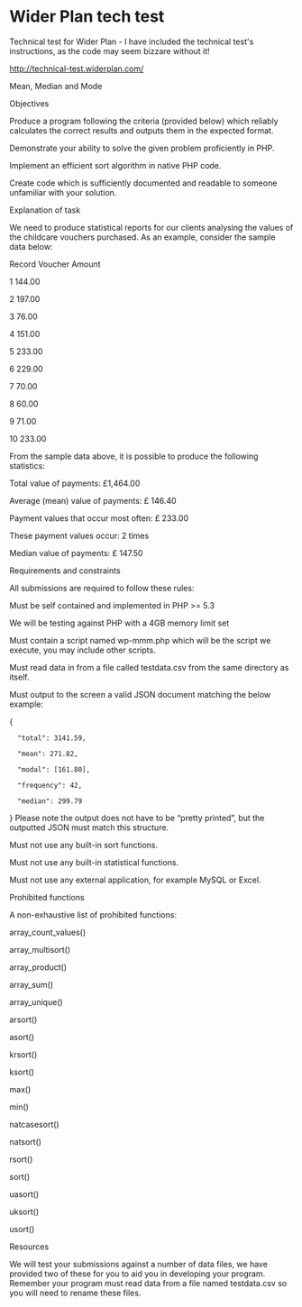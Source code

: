 # Wider Plan tech test
Technical test for Wider Plan - I have included the technical test's instructions, as the code may seem bizzare without it!

http://technical-test.widerplan.com/

Mean, Median and Mode

Objectives

Produce a program following the criteria (provided below) which reliably calculates the correct results and outputs them in the expected format.

Demonstrate your ability to solve the given problem proficiently in PHP.

Implement an efficient sort algorithm in native PHP code.

Create code which is sufficiently documented and readable to someone unfamiliar with your solution.

Explanation of task

We need to produce statistical reports for our clients analysing the values of the childcare vouchers purchased. As an example, consider the sample data below:


Record	Voucher Amount

1	144.00

2	197.00

3	76.00

4	151.00

5	233.00

6	229.00

7	70.00

8	60.00

9	71.00

10	233.00

From the sample data above, it is possible to produce the following statistics:


Total value of payments:              £1,464.00

Average (mean) value of payments:     £  146.40

Payment values that occur most often: £  233.00

These payment values occur:             2 times

Median value of payments:             £  147.50

Requirements and constraints

All submissions are required to follow these rules:



Must be self contained and implemented in PHP >= 5.3

We will be testing against PHP with a 4GB memory limit set

Must contain a script named wp-mmm.php which will be the script we execute, you may include other scripts.

Must read data in from a file called testdata.csv from the same directory as itself.

Must output to the screen a valid JSON document matching the below example:


  {
  
      "total": 3141.59,
      
      "mean": 271.82,
      
      "modal": [161.80],
      
      "frequency": 42,
      
      "median": 299.79
      
  }
Please note the output does not have to be “pretty printed”, but the outputted JSON must match this structure.


Must not use any built-in sort functions.


Must not use any built-in statistical functions.

Must not use any external application, for example MySQL or Excel.

Prohibited functions

A non-exhaustive list of prohibited functions:



array_count_values()

array_multisort()

array_product()

array_sum()

array_unique()

arsort()

asort()

krsort()

ksort()

max()

min()

natcasesort()

natsort()

rsort()

sort()

uasort()

uksort()

usort()

Resources

We will test your submissions against a number of data files, we have provided two of these for you to aid you in developing your program. Remember your program must read data from a file named testdata.csv so you will need to rename these files.
